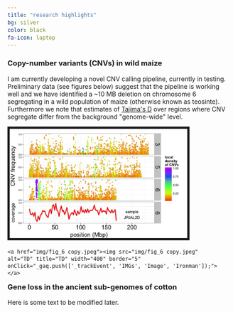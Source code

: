 ```yaml
---
title: "research highlights"
bg: silver
color: black
fa-icon: laptop
---
```


### Copy-number variants (CNVs) in wild maize


I am currently developing a novel CNV calling pipeline, currently in testing. Preliminary data (see figures below) suggest that the pipeline is working well and we have identified a ~10 MB deletion on chromosome 6 segregating in a wild population of maize (otherwise known as teosinte). 
Furthermore we note that estimates of [Tajima's D](https://en.wikipedia.org/wiki/Tajima's_D) over regions where CNV segregate differ from the background "genome-wide" level.

       
<div style="float: left; padding-right: 15px">
    <a href="img/fig_2 copy.jpeg"><img src="img/fig_2 copy.jpeg" alt="deletion" title="deltion" width="400" border="5" onClick="_gaq.push(['_trackEvent', 'IMGs', 'Image', 'Ironman']);"></a>  
    
    <a href="img/fig_6 copy.jpeg"><img src="img/fig_6 copy.jpeg" alt="TD" title="TD" width="400" border="5" onClick="_gaq.push(['_trackEvent', 'IMGs', 'Image', 'Ironman']);"></a>  
    
</div>

          
### Gene loss in the ancient sub-genomes of cotton


Here is some text to be modified later.

<script>
  (function(i,s,o,g,r,a,m){i['GoogleAnalyticsObject']=r;i[r]=i[r]||function(){
  (i[r].q=i[r].q||[]).push(arguments)},i[r].l=1*new Date();a=s.createElement(o),
  m=s.getElementsByTagName(o)[0];a.async=1;a.src=g;m.parentNode.insertBefore(a,m)
  })(window,document,'script','//www.google-analytics.com/analytics.js','ga');

  ga('create', 'UA-64425631-1', 'auto');
  ga('send', 'pageview');

</script>

